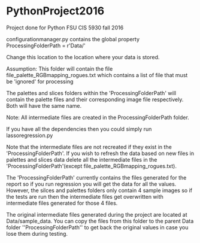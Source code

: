 # PythonProject2016
Project done for Python FSU CIS 5930 fall 2016

configurationmanager.py contains the global property
ProcessingFolderPath = r'Data/'

Change this location to the location where your data is stored.

Assumption:
This folder will contain the file file_palette_RGBmapping_rogues.txt which contains a list of file
that must be 'ignored' for processing

The palettes and slices folders within the 'ProcessingFolderPath' will contain the palette files
and their corresponding image file respectively. Both will have the same name.

Note:
All intermediate files are created in the ProcessingFolderPath folder.

If you have all the dependencies then you could simply run lassoregression.py

Note that the intermediate files are not recreated if they exist in the 'ProcessingFolderPath'.
If you wish to refresh the data based on new files in palettes and slices data delete all
the intermediate files in the 'ProcessingFolderPath'(except file_palette_RGBmapping_rogues.txt).

The 'ProcessingFolderPath' currently contains the files generated for the report so if you run
regression you will get the data for all the values. However, the silces and palettes folders 
only contain 4 sample images so if the tests are run then the intermediate files get overwritten with
intermediate files generated for those 4 files.

The original intermediate files generated during the project are located at Data/sample_data. You can 
copy the files from this folder to the parent Data folder ''ProcessingFolderPath'' to get back the 
original values in case you lose them during testing.

